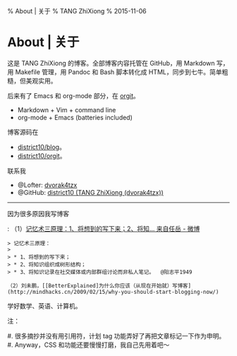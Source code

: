 % About | 关于
% TANG ZhiXiong
% 2015-11-06

About | 关于
============

这是 TANG ZhiXiong 的博客。全部博客内容托管在 GitHub，用 Markdown 写，用 Makefile 管理，用 Pandoc 和 Bash 脚本转化成 HTML，同步到七牛。简单粗糙，但美观实用。

后来有了 Emacs 和 org-mode 部分，在 [orgit](orgit/)。

- Markdown + Vim + command line
- org-mode + Emacs (batteries included)

博客源码在

- [district10/blog](https://github.com/district10/blog)。
- [district10/orgit](https://github.com/district10/orgit)。

联系我

- @Lofter: [dvorak4tzx](http://dvorak4tzx.lofter.com/)
- @GitHub: [district10 (TANG ZhiXiong (dvorak4tzx))](https://github.com/district10)

---

因为很多原因我写博客

:   （1）[记忆术三原理：1、将想到的写下来；2、将知... 来自任岳 - 微博](http://weibo.com/1664910444/Biy24h2m9?type=comment)

    > 记忆术三原理：
    >
    > * 1、将想到的写下来；
    > * 2、将知识组织成树形结构；
    > * 3、将知识记录在社交媒体或内部群组讨论而非私人笔记。  @阳志平1949

    （2）刘未鹏，[[BetterExplained]为什么你应该（从现在开始就）写博客](http://mindhacks.cn/2009/02/15/why-you-should-start-blogging-now/)


<!--

![Mathematics is the only truly universal language.](http://gnat.qiniudn.com/jodie-foster-math.png)

![Octocat: Adventure Cat](http://gnat-tang-shared-image.qiniudn.com/octocat/adventure-cat.png)

![Kimonotocat](http://gnat-tang-shared-image.qiniudn.com/octocat/kimonotocat.png)

-->

学好数学、英语、计算机。

注：

#. 很多摘抄并没有用引用符，计划 tag 功能弄好了再把文章标记一下作为申明。
#. Anyway，CSS 和功能还要慢慢打磨，我自己先用着吧～
<!--
#. 还没有在豆瓣、微博、简书推广这个博客生成器，而且搜索引擎现在不爬七牛 CDN（robots 成功了但是爬虫都不来！），人太少了。
#. 多说和站长工具实在太拖慢速度了！抛弃！
-->

<!--
唯一需要解释的是，彪悍的人生不需要解释。懒得理你。
比如我不会再去解释为什么“我喜欢 Izumi Sakai，我喜欢日本文化，但是我并不喜欢萌妹子”。
You nasty buster.
-->
